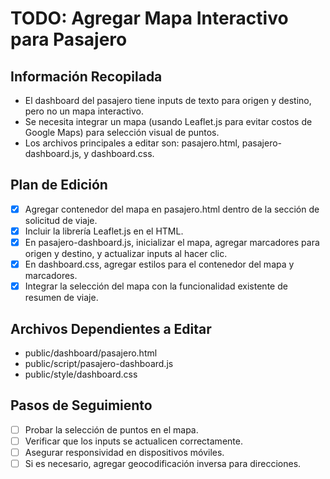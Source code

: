 # TODO: Agregar Mapa Interactivo para Pasajero

## Información Recopilada
- El dashboard del pasajero tiene inputs de texto para origen y destino, pero no un mapa interactivo.
- Se necesita integrar un mapa (usando Leaflet.js para evitar costos de Google Maps) para selección visual de puntos.
- Los archivos principales a editar son: pasajero.html, pasajero-dashboard.js, y dashboard.css.

## Plan de Edición
- [x] Agregar contenedor del mapa en pasajero.html dentro de la sección de solicitud de viaje.
- [x] Incluir la librería Leaflet.js en el HTML.
- [x] En pasajero-dashboard.js, inicializar el mapa, agregar marcadores para origen y destino, y actualizar inputs al hacer clic.
- [x] En dashboard.css, agregar estilos para el contenedor del mapa y marcadores.
- [x] Integrar la selección del mapa con la funcionalidad existente de resumen de viaje.

## Archivos Dependientes a Editar
- public/dashboard/pasajero.html
- public/script/pasajero-dashboard.js
- public/style/dashboard.css

## Pasos de Seguimiento
- [ ] Probar la selección de puntos en el mapa.
- [ ] Verificar que los inputs se actualicen correctamente.
- [ ] Asegurar responsividad en dispositivos móviles.
- [ ] Si es necesario, agregar geocodificación inversa para direcciones.
